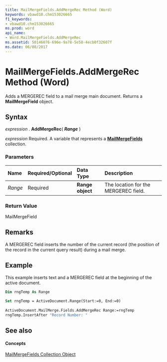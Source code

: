 ```yaml
---
title: MailMergeFields.AddMergeRec Method (Word)
keywords: vbawd10.chm153026665
f1_keywords:
- vbawd10.chm153026665
ms.prod: word
api_name:
- Word.MailMergeFields.AddMergeRec
ms.assetid: 50146076-696e-9a78-5e58-4ecb0f32607f
ms.date: 06/08/2017
---
```



# MailMergeFields.AddMergeRec Method (Word)

Adds a MERGEREC field to a mail merge main document. Returns a **MailMergeField** object.


## Syntax

 _expression_ . **AddMergeRec**( **_Range_** )

 _expression_ Required. A variable that represents a **[MailMergeFields](mailmergefields-object-word.md)** collection.


### Parameters



|**Name**|**Required/Optional**|**Data Type**|**Description**|
|:-----|:-----|:-----|:-----|
| _Range_|Required| **Range object**|The location for the MERGEREC field.|

### Return Value

MailMergeField


## Remarks

A MERGEREC field inserts the number of the current record (the position of the record in the current query result) during a mail merge.


## Example

This example inserts text and a MERGEREC field at the beginning of the active document.


```vb
Dim rngTemp As Range 
 
Set rngTemp = ActiveDocument.Range(Start:=0, End:=0) 
 
ActiveDocument.MailMerge.Fields.AddMergeRec Range:=rngTemp 
rngTemp.InsertAfter "Record Number: "
```


## See also


#### Concepts


[MailMergeFields Collection Object](mailmergefields-object-word.md)

